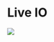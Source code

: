 # Live IO

![](https://media.githubusercontent.com/media/FLUX-SE/doc_images/main/Analyzer/LiveIO/Main.png)
